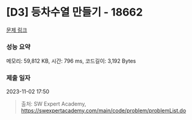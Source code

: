 # [D3] 등차수열 만들기 - 18662 

[문제 링크](https://swexpertacademy.com/main/code/problem/problemDetail.do?contestProbId=AYo-e9EKmGoDFAQI) 

### 성능 요약

메모리: 59,812 KB, 시간: 796 ms, 코드길이: 3,192 Bytes

### 제출 일자

2023-11-02 17:50



> 출처: SW Expert Academy, https://swexpertacademy.com/main/code/problem/problemList.do